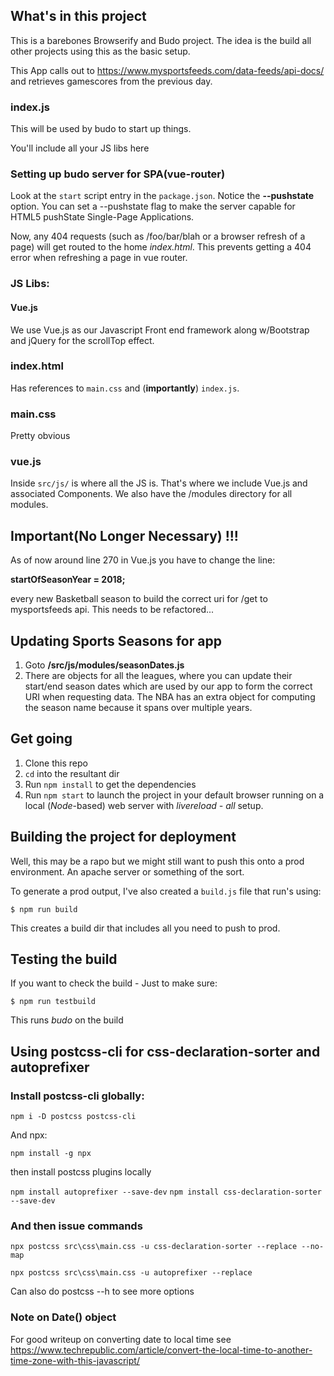 ## What's in this project

This is a barebones Browserify and Budo project. The idea is the build all other projects using this as the basic setup.

This App calls out to https://www.mysportsfeeds.com/data-feeds/api-docs/ and retrieves gamescores
from the previous day.

### index.js

This will be used by budo to start up things.

You'll include all your JS libs here

### Setting up budo server for SPA(vue-router)

Look at the `start` script entry in the `package.json`. Notice the **--pushstate** option. You can set a --pushstate flag to make the server capable for HTML5 pushState Single-Page Applications.

Now, any 404 requests (such as /foo/bar/blah or a browser refresh of a page) will get routed to the home _index.html_. This prevents getting a 404 error when refreshing a page in vue router.

### JS Libs:

#### Vue.js

We use Vue.js as our Javascript Front end framework along w/Bootstrap and jQuery for the scrollTop
effect.

### index.html

Has references to `main.css` and (**importantly**) `index.js`.

### main.css

Pretty obvious

### vue.js

Inside `src/js/` is where all the JS is. That's where we include Vue.js and associated Components. We also have the /modules directory for all modules.

## Important(No Longer Necessary) !!!

As of now around line 270 in Vue.js you have to change the line:

**startOfSeasonYear = 2018;**

every new Basketball season to build the correct uri for /get to mysportsfeeds api. This needs to be refactored...

## Updating Sports Seasons for app

1. Goto **/src/js/modules/seasonDates.js**
2. There are objects for all the leagues, where you can update their start/end season dates which are used by our app to form the correct URI when requesting data. The NBA has an extra object for computing the season name because it spans over multiple years.

## Get going

1. Clone this repo
2. `cd` into the resultant dir
3. Run `npm install` to get the dependencies
4. Run `npm start` to launch the project in your default browser running on a local (_Node_-based) web server with _livereload - all_ setup.

## Building the project for deployment

Well, this may be a rapo but we might still want to push this onto a prod environment. An apache server or something of the sort.

To generate a prod output, I've also created a `build.js` file that run's using:

`$ npm run build`

This creates a build dir that includes all you need to push to prod.

## Testing the build

If you want to check the build - Just to make sure:

`$ npm run testbuild`

This runs _budo_ on the build

## Using postcss-cli for css-declaration-sorter and autoprefixer

### Install postcss-cli globally:

`npm i -D postcss postcss-cli`

And npx:

`npm install -g npx`

then install postcss plugins locally

`npm install autoprefixer --save-dev`
`npm install css-declaration-sorter --save-dev`

### And then issue commands

`npx postcss src\css\main.css -u css-declaration-sorter --replace --no-map`

`npx postcss src\css\main.css -u autoprefixer --replace`

Can also do postcss --h to see more options

### Note on Date() object

For good writeup on converting date to local time
see https://www.techrepublic.com/article/convert-the-local-time-to-another-time-zone-with-this-javascript/
